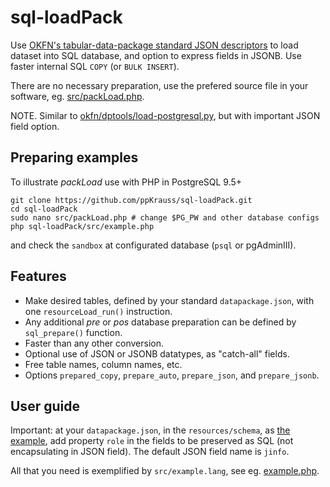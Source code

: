 # sql-loadPack
Use [OKFN's tabular-data-package standard JSON descriptors](http://data.okfn.org/doc/tabular-data-package) to load dataset into SQL database, and option to express fields in JSONB. Use faster internal SQL `COPY` (or `BULK INSERT`).

There are no necessary preparation, use the prefered source file in your software, eg. [src/packLoad.php](src/packLoad.php).

NOTE. Similar to   [okfn/dptools/load-postgresql.py](https://github.com/okfn/dptools/blob/master/bin/load-postgresql.py), but with important JSON field option. 

## Preparing examples
To illustrate *packLoad* use with PHP in PostgreSQL 9.5+ 

```
git clone https://github.com/ppKrauss/sql-loadPack.git
cd sql-loadPack
sudo nano src/packLoad.php # change $PG_PW and other database configs
php sql-loadPack/src/example.php
```

and check the `sandbox` at configurated database (`psql`  or pgAdminIII). 

## Features

* Make desired tables, defined by your standard `datapackage.json`, with one `resourceLoad_run()` instruction. 
* Any additional *pre* or *pos* database preparation can be defined by `sql_prepare()` function.
* Faster than any other conversion. 
* Optional use of JSON or JSONB datatypes, as "catch-all" fields.
* Free table names, column names, etc.
* Options `prepared_copy`, `prepare_auto`, `prepare_json`, and `prepare_jsonb`.

## User guide

Important: at your `datapackage.json`, in the `resources/schema`, as [the example](datapackage.json), add property `role` in the fields to be preserved as SQL (not encapsulating in JSON field). The default JSON field name is `jinfo`.

All that you need is exemplified by `src/example.lang`, see eg. [example.php](src/example.php).




